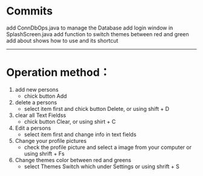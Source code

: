 
# Commits
add ConnDbOps.java to manage the Database
add login window in SplashScreen.java
add function to switch themes between red and green
add about shows how to use and its shortcut

------------------------------
# Operation method：

1. add new persons
    + chick button Add
2. delete a persons
    + select item first and chick button Delete,
        or using shift + D
3. clear all Text Fieldss
    + chick button Clear, or using shirt + C
4. Edit a persons
    + select item first and change info in text fields
5. Change your profile pictures
    + check the profile picture and select a image from your computer
    or using shrift + Fs
5. Change themes color between red and greens
    + select Themes Switch which under Settings
    or using shrift + S
        
